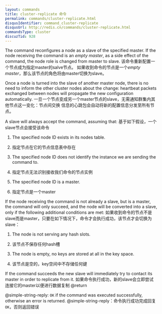 ```yaml
---
layout: commands
title: cluster-replicate 命令
permalink: commands/cluster-replicate.html
disqusIdentifier: command_cluster-replicate
disqusUrl: http://redis.cn/commands/cluster-replicate.html
commandsType: cluster
discuzTid: 928
---
```


The command reconfigures a node as a slave of the specified master.
If the node receiving the command is an *empty master*, as a side effect
of the command, the node role is changed from master to slave.
该命令重新配置一个节点成为指定master的salve节点。
如果收到命令的节点是一个*empty master*，那么该节点的角色将由master切换为slave。

Once a node is turned into the slave of another master node, there is no need
to inform the other cluster nodes about the change: heartbeat packets exchanged
between nodes will propagate the new configuration automatically.
一旦一个节点变成另一个master节点的slave，无需通知群集内其他节点这一变化：节点间交换
信息的心跳包会自动将新的配置信息分发至所有节点。

A slave will always accept the command, assuming that:
基于如下假设，一个slave节点会接受该命令
1. The specified node ID exists in its nodes table.
1. 指定节点在它的节点信息表中存在

2. The specified node ID does not identify the instance we are sending the command to.
2. 指定节点无法识别接收我们命令的节点实例

3. The specified node ID is a master.
3. 指定节点是一个master

If the node receiving the command is not already a slave, but is a master,
the command will only succeed, and the node will be converted into a slave,
only if the following additional conditions are met:
如果收到命令的节点不是slave而是master，只要在如下情况下，命令才会执行成功，该节点才会切换为slave：
1. The node is not serving any hash slots.
1. 该节点不保存任何hash槽

2. The node is empty, no keys are stored at all in the key space.
2. 该节点是空的，key空间中不存储任何键

If the command succeeds the new slave will immediately try to contact its master in order to replicate from it.
如果命令执行成功，新的slave会立即尝试连接它的master以便进行数据复制
@return

@simple-string-reply: `OK` if the command was executed successfully, otherwise an error is returned.
@simple-string-reply：命令执行成功完成回复`OK`，否则返回错误